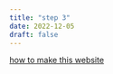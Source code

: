 ```yaml
---
title: "step 3"
date: 2022-12-05
draft: false
---
```

[how to make this website](how%20to%20make%20this%20website.md)